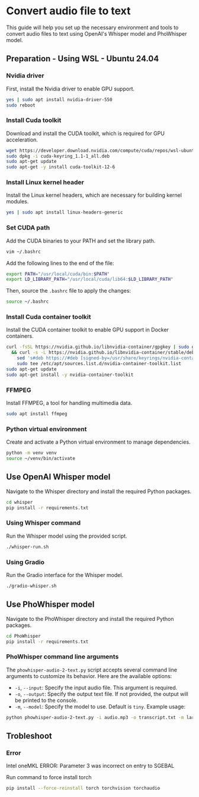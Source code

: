 # Convert audio file to text

This guide will help you set up the necessary environment and tools to convert audio files to text using OpenAI's Whisper model and PhoWhisper model.

## Preparation - Using WSL - Ubuntu 24.04

### Nvidia driver
First, install the Nvidia driver to enable GPU support.

```sh
yes | sudo apt install nvidia-driver-550
sudo reboot
```

### Install Cuda toolkit
Download and install the CUDA toolkit, which is required for GPU acceleration.

```sh
wget https://developer.download.nvidia.com/compute/cuda/repos/wsl-ubuntu/x86_64/cuda-keyring_1.1-1_all.deb
sudo dpkg -i cuda-keyring_1.1-1_all.deb
sudo apt-get update
sudo apt-get -y install cuda-toolkit-12-6
```

### Install Linux kernel header
Install the Linux kernel headers, which are necessary for building kernel modules.

```sh
yes | sudo apt install linux-headers-generic
```

### Set CUDA path
Add the CUDA binaries to your PATH and set the library path.

```sh
vim ~/.bashrc
```

Add the following lines to the end of the file:

```sh
export PATH="/usr/local/cuda/bin:$PATH"
export LD_LIBRARY_PATH="/usr/local/cuda/lib64:$LD_LIBRARY_PATH"
```

Then, source the `.bashrc` file to apply the changes:

```sh
source ~/.bashrc
```

### Install Cuda container toolkit
Install the CUDA container toolkit to enable GPU support in Docker containers.

```sh
curl -fsSL https://nvidia.github.io/libnvidia-container/gpgkey | sudo gpg --dearmor -o /usr/share/keyrings/nvidia-container-toolkit-keyring.gpg \
  && curl -s -L https://nvidia.github.io/libnvidia-container/stable/deb/nvidia-container-toolkit.list | \
    sed 's#deb https://#deb [signed-by=/usr/share/keyrings/nvidia-container-toolkit-keyring.gpg] https://#g' | \
    sudo tee /etc/apt/sources.list.d/nvidia-container-toolkit.list
sudo apt-get update
sudo apt-get install -y nvidia-container-toolkit
```

### FFMPEG
Install FFMPEG, a tool for handling multimedia data.

```sh
sudo apt install ffmpeg
```

### Python virtual environment
Create and activate a Python virtual environment to manage dependencies.

```sh
python -m venv venv
source ~/venv/bin/activate
```

## Use OpenAI Whisper model
Navigate to the Whisper directory and install the required Python packages.

```sh
cd whisper
pip install -r requirements.txt
```

### Using Whisper command
Run the Whisper model using the provided script.

```sh
./whisper-run.sh
```

### Using Gradio
Run the Gradio interface for the Whisper model.

```sh
./gradio-whisper.sh
```

## Use PhoWhisper model
Navigate to the PhoWhisper directory and install the required Python packages.

```sh
cd PhoWhisper
pip install -r requirements.txt
```
### PhoWhisper command line arguments

The `phowhisper-audio-2-text.py` script accepts several command line arguments to customize its behavior. Here are the available options:

- `-i`, `--input`: Specify the input audio file. This argument is required.
- `-o`, `--output`: Specify the output text file. If not provided, the output will be printed to the console.
- `-m`, `--model`: Specify the model to use. Default is `tiny`.
Example usage:

```sh
python phowhisper-audio-2-text.py -i audio.mp3 -o transcript.txt -m large
```

## Trobleshoot

### Error
Intel oneMKL ERROR: Parameter 3 was incorrect on entry to SGEBAL

Run command to force install torch

```sh
pip install --force-reinstall torch torchvision torchaudio
```

